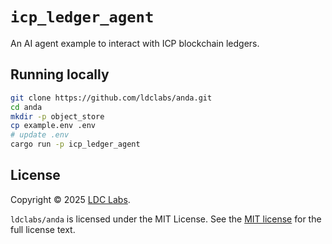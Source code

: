 # `icp_ledger_agent`

An AI agent example to interact with ICP blockchain ledgers.

## Running locally

```sh
git clone https://github.com/ldclabs/anda.git
cd anda
mkdir -p object_store
cp example.env .env
# update .env
cargo run -p icp_ledger_agent
```

## License
Copyright © 2025 [LDC Labs](https://github.com/ldclabs).

`ldclabs/anda` is licensed under the MIT License. See the [MIT license][license] for the full license text.

[license]: ./../../LICENSE-MIT
